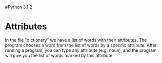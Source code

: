 #Python 3.1.2
# Attributes
In the file "dictionary" we have a list of words with their attributes. The program chooses a word from the list of words by a specific attribute. After running a program, you can type any attribute (e.g. noun), and the program will give you the list of words marked by this attribute.
